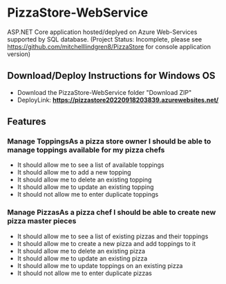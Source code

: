 # PizzaStore-WebService
ASP.NET Core application hosted/deplyed on Azure Web-Services supported by SQL database. (Project Status: Incomplete, please see https://github.com/mitchelllindgren8/PizzaStore for console application version)

## Download/Deploy Instructions for Windows OS
- Download the PizzaStore-WebService folder "Download ZIP"
- DeployLink: **https://pizzastore20220918203839.azurewebsites.net/**

## Features
### Manage ToppingsAs a pizza store owner I should be able to manage toppings available for my pizza chefs
  - It should allow me to see a list of available toppings
  - It should allow me to add a new topping
  - It should allow me to delete an existing topping
  - It should allow me to update an existing topping
  - It should not allow me to enter duplicate toppings

 ### Manage PizzasAs a pizza chef I should be able to create new pizza master pieces
  - It should allow me to see a list of existing pizzas and their toppings
  - It should allow me to create a new pizza and add toppings to it
  - It should allow me to delete an existing pizza
  - It should allow me to update an existing pizza
  - It should allow me to update toppings on an existing pizza
  - It should not allow me to enter duplicate pizzas
